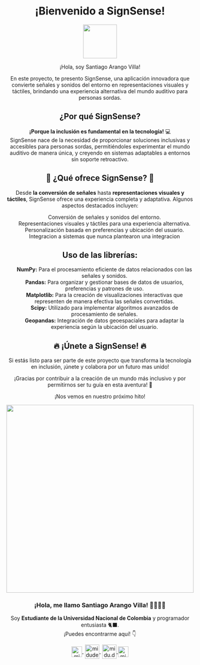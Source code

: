 <h1 align="center">¡Bienvenido a SignSense!</h1>
<p align="center">
   <img align="center" src="sortdo.png¨ alt="midudev" height="90px" width="90px" />
</p>
<p align="center">¡Hola, soy Santiago Arango Villa!</p>
<p align="center">
  En este proyecto, te presento SignSense, una aplicación innovadora que convierte señales y sonidos del entorno en representaciones visuales y táctiles, brindando una experiencia alternativa del mundo auditivo para personas sordas.
</p>
<h2 align="center">¿Por qué SignSense?</h2>
<p align="center">
  <strong>¡Porque la inclusión es fundamental en la tecnología!</strong> 💻<br>
  SignSense nace de la necesidad de proporcionar soluciones inclusivas y accesibles para personas sordas, permitiéndoles experimentar el mundo auditivo de manera única, y creyendo en sistemas adaptables a entornos sin soporte retroactivo.
</p>
<h2 align="center">🚀 ¿Qué ofrece SignSense? 🚀</h2>
<p align="center">
  Desde <strong>la conversión de señales</strong> hasta <strong>representaciones visuales y táctiles</strong>, SignSense ofrece una experiencia completa y adaptativa. Algunos aspectos destacados incluyen:
</p>
<ul align="center"; type="none">
  <li>Conversión de señales y sonidos del entorno.</li>
  <li>Representaciones visuales y táctiles para una experiencia alternativa.</li>
  <li>Personalización basada en preferencias y ubicación del usuario.</li>
   <li>Integracion a sistemas que nunca plantearon una integracion</li>
</ul>
<h2 align="center">Uso de las librerías:</h2>
<ul align="center"; type="none">
  <li><strong>NumPy:</strong> Para el procesamiento eficiente de datos relacionados con las señales y sonidos.</li>
  <li><strong>Pandas:</strong> Para organizar y gestionar bases de datos de usuarios, preferencias y patrones de uso.</li>
  <li><strong>Matplotlib:</strong> Para la creación de visualizaciones interactivas que representen de manera efectiva las señales convertidas.</li>
  <li><strong>Scipy:</strong> Utilizado para implementar algoritmos avanzados de procesamiento de señales.</li>
  <li><strong>Geopandas:</strong> Integración de datos geoespaciales para adaptar la experiencia según la ubicación del usuario.</li>
</ul>

<h2 align="center">🔥 ¡Únete a SignSense! 🔥</h2>
<p align="center">
  Si estás listo para ser parte de este proyecto que transforma la tecnología en inclusión,
  ¡únete y colabora por un futuro mas unido!
</p>
<p align="center">
  ¡Gracias por contribuir a la creación de un mundo más inclusivo y por permitirnos ser tu guía en esta aventura! 🚀
</p>
<p align="center">
  ¡Nos vemos en nuestro próximo hito!
</p>
<p align="center" width="300">
   <img align="center" width="500" src="https://user-images.githubusercontent.com/49077085/188249249-e99d96af-a9d9-45d9-b331-afe871b13153.png" />
   <h3 align="center">¡Hola, me llamo Santiago Arango Villa! 🐈‍👨🏻‍💻</h3>
</p>
<p align="center">Soy <strong>Estudiante de la Universidad Nacional de Colombia</strong> y programador entusiasta 🐈‍⬛.<br />¡Puedes encontrarme aquí! 👇</p>
<p align="center">
   <a href="https://www.linkedin.com/in/santiago-arango-villa-a9297a227/" target="blank" style='margin-right:4px'>
    <img align="center" src="https://user-images.githubusercontent.com/49077085/188248117-f2bdf648-a274-4eff-babb-967f3576d6f8.svg" alt="midudev" height="28px" width="28px" />
  </a>
   <a href="https://www.youtube.com/channel/UCouJY6fX7ShdDONeN3thUUA" target="blank" style='margin-right:4px'>
    <img align="center" src="https://user-images.githubusercontent.com/49077085/188248348-624b06d3-d787-4223-8ca1-85edffe4bf04.svg" alt="midudev" height="38px" width="38px" />
  </a>
  <a href="https://www.instagram.com/streaker_a/" target="blank">
    <img align="center" src="https://user-images.githubusercontent.com/49077085/188248313-c2090cae-c409-43ce-8356-5d1f0f13fa53.svg" alt="midu.dev" height="38px" width="38px" />
  </a>
  <a href="https://twitter.com/santiag52487362" target="blank">
    <img align="center" src="https://user-images.githubusercontent.com/49077085/188248390-3181255d-d4fc-4a3a-b1a1-e26a2218333f.svg" alt="midudev" height="28px" width="28px" />
  </a>
</p>
